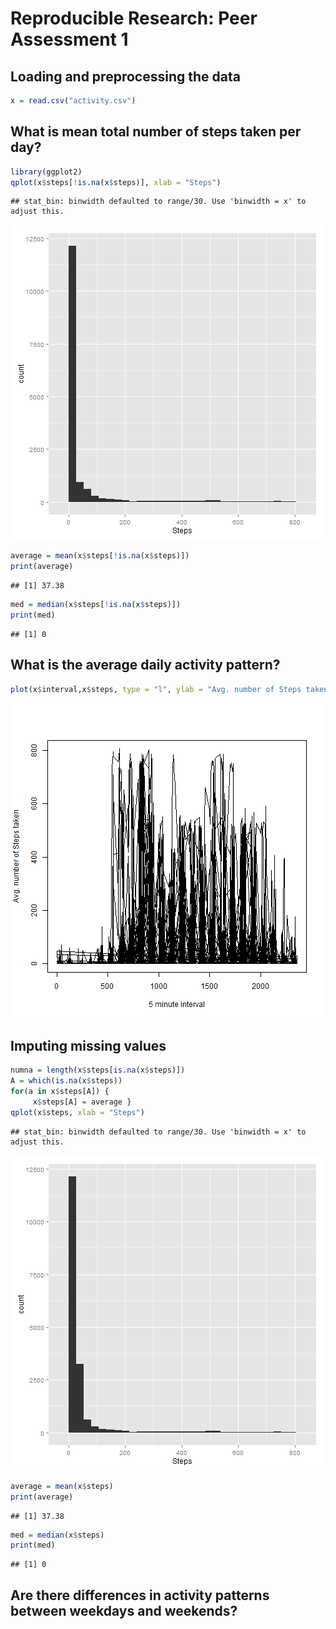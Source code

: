 # Reproducible Research: Peer Assessment 1


## Loading and preprocessing the data

```r
x = read.csv("activity.csv")
```


## What is mean total number of steps taken per day?


```r
library(ggplot2)
qplot(x$steps[!is.na(x$steps)], xlab = "Steps")
```

```
## stat_bin: binwidth defaulted to range/30. Use 'binwidth = x' to adjust this.
```

![plot of chunk unnamed-chunk-2](figure/unnamed-chunk-2.png) 

```r
average = mean(x$steps[!is.na(x$steps)])
print(average)
```

```
## [1] 37.38
```

```r
med = median(x$steps[!is.na(x$steps)])
print(med)
```

```
## [1] 0
```

## What is the average daily activity pattern?

```r
plot(x$interval,x$steps, type = "l", ylab = "Avg. number of Steps taken", xlab = "5 minute interval")
```

![plot of chunk unnamed-chunk-3](figure/unnamed-chunk-3.png) 


## Imputing missing values

```r
numna = length(x$steps[is.na(x$steps)])
A = which(is.na(x$steps))
for(a in x$steps[A]) {
     x$steps[A] = average }
qplot(x$steps, xlab = "Steps")
```

```
## stat_bin: binwidth defaulted to range/30. Use 'binwidth = x' to adjust this.
```

![plot of chunk unnamed-chunk-4](figure/unnamed-chunk-4.png) 

```r
average = mean(x$steps)
print(average)
```

```
## [1] 37.38
```

```r
med = median(x$steps)
print(med)
```

```
## [1] 0
```


## Are there differences in activity patterns between weekdays and weekends?

